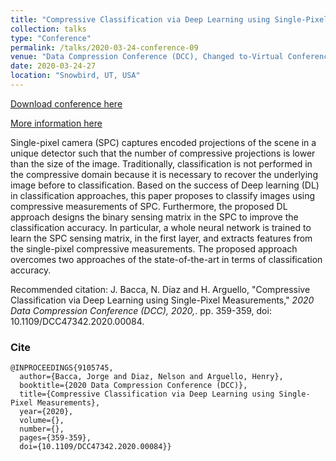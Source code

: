 ```yaml
---
title: "Compressive Classification via Deep Learning using Single-Pixel Measurements"
collection: talks
type: "Conference"
permalink: /talks/2020-03-24-conference-09
venue: "Data Compression Conference (DCC), Changed to-Virtual Conference"
date: 2020-03-24-27
location: "Snowbird, UT, USA"
---
```


[Download conference here](https://nelson10.github.io/files/Conference09.pdf)

[More information here](https://ieeexplore.ieee.org/document/9105745)

Single-pixel camera (SPC) captures encoded projections of the scene in a unique detector such that the number of compressive projections is lower than the size of the image. Traditionally, classification is not performed in the compressive domain because it is necessary to recover the underlying image before to classification. Based on the success of Deep learning (DL) in classification approaches, this paper proposes to classify images using compressive measurements of SPC. Furthermore, the proposed DL approach designs the binary sensing matrix in the SPC to improve the classification accuracy. In particular, a whole neural network is trained to learn the SPC sensing matrix, in the first layer, and extracts features from the single-pixel compressive measurements. The proposed approach overcomes two approaches of the state-of-the-art in terms of classification accuracy.

Recommended citation: J. Bacca, N. Diaz and H. Arguello, "Compressive Classification via Deep Learning using Single-Pixel Measurements," <i>2020 Data Compression Conference (DCC), 2020,</i>. pp. 359-359,  doi: 10.1109/DCC47342.2020.00084.

### Cite
```
@INPROCEEDINGS{9105745,
  author={Bacca, Jorge and Diaz, Nelson and Arguello, Henry},
  booktitle={2020 Data Compression Conference (DCC)}, 
  title={Compressive Classification via Deep Learning using Single-Pixel Measurements}, 
  year={2020},
  volume={},
  number={},
  pages={359-359},
  doi={10.1109/DCC47342.2020.00084}}
```
